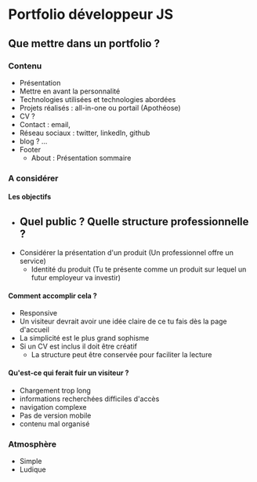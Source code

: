 # Portfolio développeur JS

## Que mettre dans un portfolio ? 

### Contenu 

- Présentation
- Mettre en avant la personnalité  
- Technologies utilisées et technologies abordées
- Projets réalisés : all-in-one ou portail (Apothéose)
- CV ?
- Contact : email, 
- Réseau sociaux : twitter, linkedIn, github
- blog ? ...
- Footer
  - About : Présentation sommaire 

### A considérer

#### Les objectifs

- Quel public ? Quelle structure professionnelle ?
  - 
- Considérer la présentation d'un produit (Un professionnel offre un service)
  - Identité du produit (Tu te présente comme un produit sur lequel un futur employeur va investir)
  
#### Comment accomplir cela ?

- Responsive
- Un visiteur devrait avoir une idée claire de ce tu fais dès la page d'accueil 
- La simplicité  est le plus grand sophisme
- Si un CV est inclus il doit être créatif
  - La structure peut être conservée pour faciliter la lecture

#### Qu'est-ce qui ferait fuir un visiteur ?

- Chargement trop long
- informations recherchées difficiles d'accès
- navigation complexe
- Pas de version mobile
- contenu mal organisé

### Atmosphère

- Simple
- Ludique
